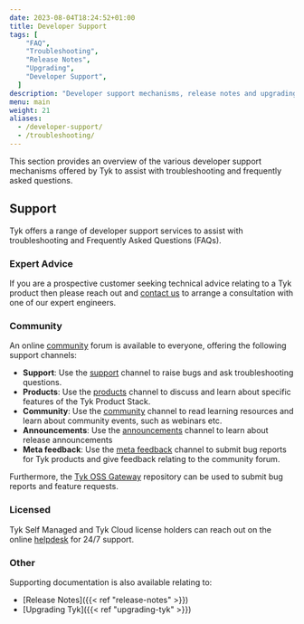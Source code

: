 ```yaml
---
date: 2023-08-04T18:24:52+01:00
title: Developer Support
tags: [
    "FAQ",
    "Troubleshooting",
    "Release Notes",
    "Upgrading",
    "Developer Support",
  ]
description: "Developer support mechanisms, release notes and upgrading information for your Tyk installation"
menu: main
weight: 21
aliases:
  - /developer-support/
  - /troubleshooting/
---
```


This section provides an overview of the various developer support mechanisms
offered by Tyk to assist with troubleshooting and frequently asked questions.

## Support

Tyk offers a range of developer support services to assist with troubleshooting
and Frequently Asked Questions (FAQs).

### Expert Advice

If you are a prospective customer seeking technical advice relating to a Tyk
product then please reach out and [contact us](https://tyk.io/contact/) to
arrange a consultation with one of our expert engineers.

### Community

An online [community](https://community.tyk.io/) forum is available to everyone,
offering the following support channels:

- **Support**: Use the [support](https://community.tyk.io/c/support/) channel to raise bugs and ask troubleshooting questions.
- **Products**: Use the [products](https://community.tyk.io/c/product/) channel to discuss and learn about specific features of the Tyk Product Stack.
- **Community**: Use the [community](https://community.tyk.io/c/community/) channel to read learning resources and learn about community events, such as webinars etc.
- **Announcements**: Use the [announcements](https://community.tyk.io/c/announcements/) channel to learn about release announcements
- **Meta feedback**: Use the [meta feedback](https://community.tyk.io/c/meta) channel to submit bug reports for Tyk products and give feedback relating to the community forum.

Furthermore, the [Tyk OSS Gateway](https://github.com/TykTechnologies/tyk)
repository can be used to submit bug reports and feature requests.

### Licensed

Tyk Self Managed and Tyk Cloud license holders can reach out on the online
[helpdesk](https://support.tyk.io/hc/en-gb) for 24/7 support.

### Other

Supporting documentation is also available relating to:

- [Release Notes]({{< ref "release-notes" >}})
- [Upgrading Tyk]({{< ref "upgrading-tyk" >}})
